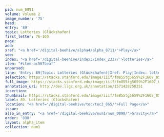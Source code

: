 ```yaml
---
pid: num_0091
volume: Volume 2
image_number: '75'
head: 
entry: '89'
topic: Lotteries (Glückshafen)
first_letter: 76-100
page: 
add: 
xref: "<a href='/digital-beehive/alpha4/alpha_0711/'>Play</a>"
see: 
index: "<a href='/digital-beehive/index3/index_2337/'>lotteries</a>"
item: "#item-ac567beaf"
unparsed: 
line: 'Entry: 89|Topic: Lotteries (Glückshafen)|Xref: Play|Index: lotteries|#item-ac567beaf'
selection: https://stacks.stanford.edu/image/iiif/fm855tg5659%2F1607_0542/315,4226,3041,316/full/0/default.jpg
full_image: https://stacks.stanford.edu/image/iiif/fm855tg5659%2F1607_0542/full/full/0/default.jpg
annotation_uri: http://dev.llgc.org.uk/annotation/1571428258351
insertion: 
thumbnail: https://stacks.stanford.edu/image/iiif/fm855tg5659%2F1607_0542/315,4226,600,180/250,/0/default.jpg
label: 89. Lotteries (Glückshafen)
location: "<a href='/digital-beehive/toc/toc2_065/'>Full Page</a>"
issue: 
also_in_entry: "<a href='/digital-beehive/num1/num_0090/'>Gravity</a>"
order: '090'
layout: alpha_item
collection: num1
---
```

